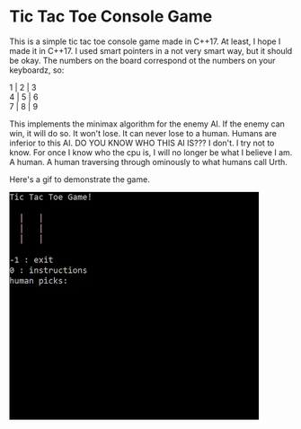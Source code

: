 # Tic Tac Toe Console Game

This is a simple tic tac toe console game made in C++17. At least, I hope I made it in C++17. I used smart pointers in a not very smart way, but it should be okay. The numbers on the board correspond ot the numbers on your keyboardz, so:

1 | 2 | 3<br>
4 | 5 | 6<br>
7 | 8 | 9

This implements the minimax algorithm for the enemy AI. If the enemy can win, it will do so. It won't lose. It can never lose to a human. Humans are inferior to this AI. DO YOU KNOW WHO THIS AI IS??? I don't. I try not to know. For once I know who the cpu is, I will no longer be what I believe I am. A human. A human traversing through ominously to what humans call Urth. 

Here's a gif to demonstrate the game.

![](tictactoe.gif)
